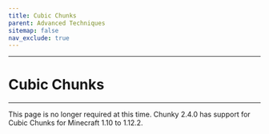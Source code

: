 ```yaml
---
title: Cubic Chunks
parent: Advanced Techniques
sitemap: false
nav_exclude: true
---
```


---

# Cubic Chunks

---

This page is no longer required at this time. Chunky 2.4.0 has support for Cubic Chunks for Minecraft 1.10 to 1.12.2.
